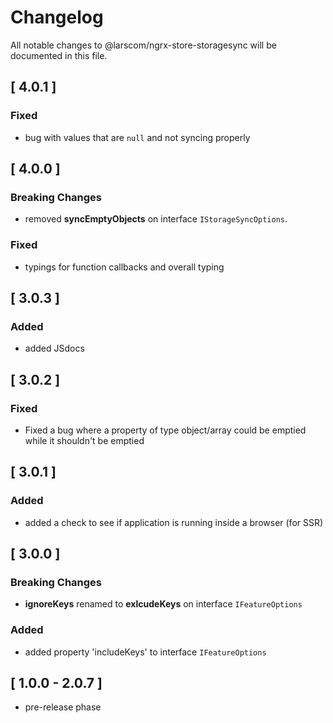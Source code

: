 # Changelog

All notable changes to @larscom/ngrx-store-storagesync will be documented in this file.

## [ 4.0.1 ]

### Fixed

- bug with values that are `null` and not syncing properly

## [ 4.0.0 ]

### Breaking Changes

- removed **syncEmptyObjects** on interface `IStorageSyncOptions`.

### Fixed

- typings for function callbacks and overall typing

## [ 3.0.3 ]

### Added

- added JSdocs

## [ 3.0.2 ]

### Fixed

- Fixed a bug where a property of type object/array could be emptied while it shouldn't be emptied

## [ 3.0.1 ]

### Added

- added a check to see if application is running inside a browser (for SSR)

## [ 3.0.0 ]

### Breaking Changes

- **ignoreKeys** renamed to **exlcudeKeys** on interface `IFeatureOptions`

### Added

- added property 'includeKeys' to interface `IFeatureOptions`

## [ 1.0.0 - 2.0.7 ]

- pre-release phase
